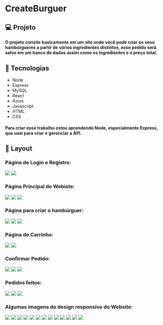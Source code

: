 # CreateBurguer

## 💻 Projeto

#### O projeto consite basicamente em um site onde você pode criar os seus hambúrgueres a partir de vários ingredientes distintos, esse pedido será salvo em um banco de dados assim como os ingredientes e o preço total.

## 🚀 Tecnologias
* Node
* Express
* MySQL
* React
* Axios 
* Javascript 
* HTML  
* CSS

####  Para criar esse trabalho estou aprendendo Node, especialmente Express, que usei para criar e gerenciar a API.


## 🔖 Layout
### Página de Login e Registro:

![](https://github.com/MatheusZuchiBalbinot/CreateBurger/blob/main/Imagens/github_images/login.png)
![](https://github.com/MatheusZuchiBalbinot/CreateBurger/blob/main/Imagens/github_images/registro.png)

### Página Principal do Webiste:

![](https://github.com/MatheusZuchiBalbinot/CreateBurger/blob/main/Imagens/github_images/main(1).png)
![](https://github.com/MatheusZuchiBalbinot/CreateBurger/blob/main/Imagens/github_images/main(2).png)
![](https://github.com/MatheusZuchiBalbinot/CreateBurger/blob/main/Imagens/github_images/main(3).png)

### Página para criar o hambúrguer:

![](https://raw.githubusercontent.com/MatheusZuchiBalbinot/CreateBurger/main/Imagens/github_images/criar_hamburguer(1).png)
![](https://raw.githubusercontent.com/MatheusZuchiBalbinot/CreateBurger/main/Imagens/github_images/criar_hamburguer(2).png)
![](https://raw.githubusercontent.com/MatheusZuchiBalbinot/CreateBurger/main/Imagens/github_images/criar_hamburguer(3).png)

### Página de Carrinho:

![](https://github.com/MatheusZuchiBalbinot/CreateBurger/blob/main/Imagens/github_images/carrinho(1).png)
![](https://github.com/MatheusZuchiBalbinot/CreateBurger/blob/main/Imagens/github_images/carrinho(2).png)

### Confirmar Pedido:

![](https://github.com/MatheusZuchiBalbinot/CreateBurger/blob/main/Imagens/github_images/confirmOrder(1).png)
![](https://github.com/MatheusZuchiBalbinot/CreateBurger/blob/main/Imagens/github_images/confirmOrder(2).png)
![](https://github.com/MatheusZuchiBalbinot/CreateBurger/blob/main/Imagens/github_images/confirmOrder(3).png)

### Pedidos feitos:

![](https://github.com/MatheusZuchiBalbinot/CreateBurger/blob/main/Imagens/github_images/makedOrder(1).png)
![](https://github.com/MatheusZuchiBalbinot/CreateBurger/blob/main/Imagens/github_images/makedOrder(2).png)
![](https://github.com/MatheusZuchiBalbinot/CreateBurger/blob/main/Imagens/github_images/confmakedOrder(3).png)

### Algumas imagens do design responsivo do Website:

![](https://github.com/MatheusZuchiBalbinot/CreateBurger/blob/main/Imagens/github_images(responsive)/carrinho(1).png)
![](https://github.com/MatheusZuchiBalbinot/CreateBurger/blob/main/Imagens/github_images(responsive)/carrinho(2).png)
![](https://github.com/MatheusZuchiBalbinot/CreateBurger/blob/main/Imagens/github_images(responsive)/confirmOrder(1).png)
![](https://github.com/MatheusZuchiBalbinot/CreateBurger/blob/main/Imagens/github_images(responsive)/confirmOrder(2).png)
![](https://github.com/MatheusZuchiBalbinot/CreateBurger/blob/main/Imagens/github_images(responsive)/createburguer(1).png)
![](https://github.com/MatheusZuchiBalbinot/CreateBurger/blob/main/Imagens/github_images(responsive)/createburguer(2).png)
![](https://github.com/MatheusZuchiBalbinot/CreateBurger/blob/main/Imagens/github_images(responsive)/login(1).png)
![](https://github.com/MatheusZuchiBalbinot/CreateBurger/blob/main/Imagens/github_images(responsive)/login(2).png)
![](https://github.com/MatheusZuchiBalbinot/CreateBurger/blob/main/Imagens/github_images(responsive)/main(1).png)
![](https://github.com/MatheusZuchiBalbinot/CreateBurger/blob/main/Imagens/github_images(responsive)/main(2).png)
![](https://github.com/MatheusZuchiBalbinot/CreateBurger/blob/main/Imagens/github_images(responsive)/orderStack(1).png)
![](https://github.com/MatheusZuchiBalbinot/CreateBurger/blob/main/Imagens/github_images(responsive)/register(1).png)
![](https://github.com/MatheusZuchiBalbinot/CreateBurger/blob/main/Imagens/github_images(responsive)/register(2).png)
